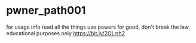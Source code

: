 # pwner_path001
for usage info read all the things
use powers for good, don't break the law, educational purposes only
https://bit.ly/2OLrrh2
